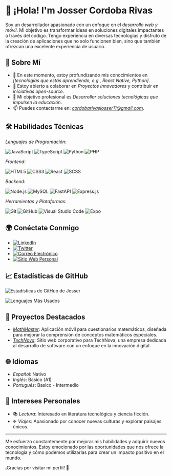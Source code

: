 # 👋 ¡Hola! I'm Josser Cordoba Rivas

Soy un desarrollador apasionado con un enfoque en el *desarrollo web y móvil*. Mi objetivo es transformar ideas en soluciones digitales impactantes a través del código. Tengo experiencia en diversas tecnologías y disfruto de la creación de aplicaciones que no solo funcionen bien, sino que también ofrezcan una excelente experiencia de usuario.

## 🚀 Sobre Mí

- 🌱 En este momento, estoy profundizando mis conocimientos en *[tecnologías que estás aprendiendo, e.g., React Native, Python]*.
- 🤝 Estoy abierto a colaborar en *Proyectos Innovadores* y contribuir en *iniciativas open-source*.
- 🎯 Mi objetivo profesional es *Desarrollar soluciones tecnológicas que impulsen la educación*.
- 📫 Puedes contactarme en: *cordobarivasjosser11@gmail.com*.

## 🛠 Habilidades Técnicas

*Lenguajes de Programación:*

![JavaScript](https://img.shields.io/badge/-JavaScript-F7DF1E?logo=javascript&logoColor=000)
![TypeScript](https://img.shields.io/badge/-TypeScript-007ACC?logo=typescript&logoColor=fff)
![Python](https://img.shields.io/badge/-Python-3776AB?logo=python&logoColor=fff)
![PHP](https://img.shields.io/badge/-PHP-777BB4?logo=php&logoColor=fff)

*Frontend:*

![HTML5](https://img.shields.io/badge/-HTML5-E34F26?logo=html5&logoColor=fff)
![CSS3](https://img.shields.io/badge/-CSS3-1572B6?logo=css3&logoColor=fff)
![React](https://img.shields.io/badge/-React-61DAFB?logo=react&logoColor=000)
![SCSS](https://img.shields.io/badge/-SCSS-CC6699?logo=sass&logoColor=fff)

*Backend:*

![Node.js](https://img.shields.io/badge/-Node.js-339933?logo=node.js&logoColor=fff)
![MySQL](https://img.shields.io/badge/-MySQL-4479A1?logo=mysql&logoColor=fff)
![FastAPI](https://img.shields.io/badge/-FastAPI-009688?logo=fastapi&logoColor=fff)
![Express.js](https://img.shields.io/badge/-Express.js-000000?logo=express&logoColor=fff)


*Herramientas y Plataformas:*

![Git](https://img.shields.io/badge/-Git-F05032?logo=git&logoColor=fff)
![GitHub](https://img.shields.io/badge/-GitHub-181717?logo=github&logoColor=fff)
![Visual Studio Code](https://img.shields.io/badge/-VSCode-007ACC?logo=visual-studio-code&logoColor=fff)
![Expo](https://img.shields.io/badge/-Expo-000020?logo=expo&logoColor=fff)

## 🌍 Conéctate Conmigo

- [![LinkedIn](https://img.shields.io/badge/-LinkedIn-0077B5?logo=linkedin&logoColor=fff)](https://www.linkedin.com/in/jcori/)
- [![Twitter](https://img.shields.io/badge/-Twitter-1DA1F2?logo=twitter&logoColor=fff)](https://x.com/jo33527?t=cnjPhwwTVuxlqTDl6cInfQ&s=09)
- [![Correo Electrónico](https://img.shields.io/badge/-Email-D14836?logo=gmail&logoColor=fff)](mailto:cordobarivasjosser11@gmail.com)
- [![Sitio Web Personal](https://img.shields.io/badge/-Sitio_Web-000000?logo=vercel&logoColor=fff)](https://josser.com)

## 📈 Estadísticas de GitHub

![Estadísticas de GitHub de Josser](https://github-readme-stats.vercel.app/api?username=IngenieroJosser&show_icons=true&theme=radical)

![Lenguajes Más Usados](https://github-readme-stats.vercel.app/api/top-langs/?username=IngenieroJosser&layout=compact&theme=radical)

## 💼 Proyectos Destacados

- *[MathMaster]([https://github.com/IngenieroJosser/MathMaster](https://github.com/IngenieroJosser/MathMaster))*: Aplicación móvil para cuestionarios matemáticos, diseñada para mejorar la comprensión de conceptos matemáticos especiales.
- *[TechNova]([https://github.com/IngenieroJosser/TechNova](https://github.com/IngenieroJosser/technova__software))*: Sitio web corporativo para TechNova, una empresa dedicada al desarrollo de software con un enfoque en la innovación digital.

## 🌐 Idiomas

- *Español*: Nativo
- *Inglés*: Basico (A1)
- *Portugués*: Basico - Intermedio

## 🎨 Intereses Personales

- 📚 *Lectura*: Interesado en literatura tecnológica y ciencia ficción.
- ✈ *Viajes*: Apasionado por conocer nuevas culturas y explorar paisajes únicos.

---

Me esfuerzo constantemente por mejorar mis habilidades y adquirir nuevos conocimientos. Estoy emocionado por las oportunidades que nos ofrece la tecnología y cómo podemos utilizarlas para crear un impacto positivo en el mundo.

¡Gracias por visitar mi perfil! 🚀
<!---
IngenieroJosser/IngenieroJosser is a ✨ special ✨ repository because its `README.md` (this file) appears on your GitHub profile.
You can click the Preview link to take a look at your changes.
--->
